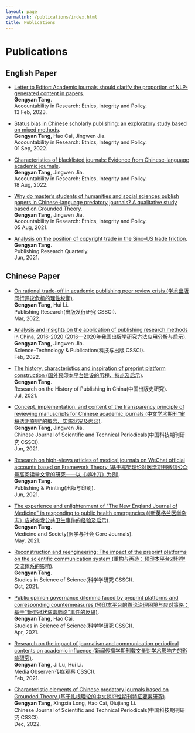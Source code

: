 ```yaml
---
layout: page
permalink: /publications/index.html
title: Publications
---
```


# Publications

## English Paper

- [Letter to Editor: Academic journals should clarify the proportion of NLP-generated content in papers](https://www.tandfonline.com/doi/full/10.1080/08989621.2022.2117621).<br>**Gengyan Tang**.<br>Accountability in Research: Ethics, Integrity and Policy.<br> 13 Feb, 2023.

- [Status bias in Chinese scholarly publishing: an exploratory study based on mixed methods](https://www.tandfonline.com/doi/full/10.1080/08989621.2022.2117621).<br>**Gengyan Tang**, Hao Cai, Jingwen Jia.<br>Accountability in Research: Ethics, Integrity and Policy.<br> 01 Sep, 2022.

- [Characteristics of blacklisted journals: Evidence from Chinese-language academic journals](https://www.tandfonline.com/doi/full/10.1080/08989621.2022.2112953).<br>**Gengyan Tang**, Jingwen Jia.<br>Accountability in Research: Ethics, Integrity and Policy.<br> 18 Aug, 2022.

- [Why do master’s students of humanities and social sciences publish papers in Chinese-language predatory journals? A qualitative study based on Grounded Theory](https://www.tandfonline.com/doi/full/10.1080/08989621.2021.1960164).<br>**Gengyan Tang**, Jingwen Jia.<br>Accountability in Research: Ethics, Integrity and Policy.<br> 05 Aug, 2021.

- [Analysis on the position of copyright trade in the Sino–US trade friction](https://link.springer.com/article/10.1007/s12109-020-09719-z).<br>**Gengyan Tang**.<br>Publishing Research Quarterly.<br> Jun, 2021.

## Chinese Paper

- [On rational trade-off in academic publishing peer review crisis (学术出版同行评议危机的理性权衡)](https://kns.cnki.net/kcms/detail/detail.aspx?doi=10.19393/j.cnki.cn11-1537/g2.2022.03.016).<br>**Gengyan Tang**, Hui Li.<br>Publishing Research(出版发行研究 CSSCI).<br> Mar, 2022.

- [Analysis and insights on the application of publishing research methods in China, 2016-2020 (2016—2020年我国出版学研究方法应用分析与启示)](https://kns.cnki.net/kcms/detail/detail.aspx?doi=10.16510/j.cnki.kjycb.20220118.003).<br>**Gengyan Tang**, Jingwen Jia.<br>Science-Technology & Publication(科技与出版 CSSCI).<br> Feb, 2022.

- [The history, characteristics and inspiration of preprint platform construction (国外预印本平台建设的历程、特点及启示)](https://kns.cnki.net/kcms/detail/detail.aspx?filename=ZCBS202103012&dbcode=CJFQ&dbname=CJFD2021&v=XL9a9Ci0xIx95uOYH3jau8kfDPKIAdataX9KjRSAJ3qgsJB1iqSma9PMlyBVy-ug).<br>**Gengyan Tang**.<br>Research on the History of Publishing in China(中国出版史研究).<br> Jul, 2021.

- [Concept, implementation, and content of the transparency principle of reviewing manuscripts for Chinese academic journals (中文学术期刊“审稿透明原则”的概念、实施状况及内容)](https://www.cjstp.cn/CN/10.11946/cjstp.202012311066).<br>**Gengyan Tang**, Jingwen Jia.<br>Chinese Journal of Scientific and Technical Periodicals(中国科技期刊研究 CSSCI).<br> Jun, 2021.

- [Research on high-views articles of medical journals on WeChat official accounts based on Framework Theory (基于框架理论对医学期刊微信公众号高阅读量文章的研究——以《柳叶刀》为例)](https://kns.cnki.net/kcms/detail/detail.aspx?doi=10.19619/j.issn.1007-1938.2021.00.032).<br>**Gengyan Tang**.<br>Publishing & Printing(出版与印刷).<br> Jun, 2021.

- [The experience and enlightenment of "The New England Journal of Medicine" in responding to public health emergencies (《新英格兰医学杂志》应对突发公共卫生事件的经验及启示)](https://kns.cnki.net/kcms/detail/detail.aspx?doi=10.13723/j.yxysh.2021.05.015).<br>**Gengyan Tang**.<br>Medicine and Society(医学与社会 Core Journals).<br> May, 2021.

- [Reconstruction and reengineering: The impact of the preprint platforms on the scientific communication system (重构与再造：预印本平台对科学交流体系的影响)](https://kns.cnki.net/kcms/detail/detail.aspx?doi=10.16192/j.cnki.1003-2053.20210327.002).<br>**Gengyan Tang**.<br>Studies in Science of Science(科学学研究 CSSCI).<br> Oct, 2021.

- [Public opinion governance dilemma faced by preprint platforms and corresponding countermeasures (预印本平台的舆论治理困境与应对策略：基于“新型冠状病毒肺炎”事件的反思)](https://kns.cnki.net/kcms/detail/detail.aspx?doi=10.16192/j.cnki.1003-2053.20201204.005).<br>**Gengyan Tang**, Hao Cai.<br>Studies in Science of Science(科学学研究 CSSCI).<br> Apr, 2021.

- [Research on the impact of journalism and communication periodical contents on academic influence (新闻传播学期刊载文量对学术影响力的影响研究)](https://kns.cnki.net/kcms/detail/detail.aspx?doi=10.19480/j.cnki.cmgc.2021.02.013).<br>**Gengyan Tang**, Ji Lu, Hui Li.<br>Media Observer(传媒观察 CSSCI).<br> Feb, 2021.

- [Characteristic elements of Chinese predatory journals based on Grounded Theory (基于扎根理论的中文掠夺性期刊特征要素研究)](https://www.cjstp.cn/CN/10.11946/cjstp.202005160497).<br>**Gengyan Tang**, Xingxia Long, Hao Cai, Qiujiang Li.<br>Chinese Journal of Scientific and Technical Periodicals(中国科技期刊研究 CSSCI).<br> Dec, 2022.
